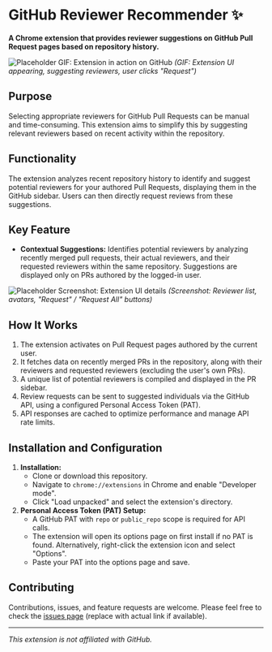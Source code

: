 # GitHub Reviewer Recommender ✨

**A Chrome extension that provides reviewer suggestions on GitHub Pull Request pages based on repository history.**

![Placeholder GIF: Extension in action on GitHub](placeholder_screenshot_1.gif)
_(GIF: Extension UI appearing, suggesting reviewers, user clicks "Request")_

## Purpose

Selecting appropriate reviewers for GitHub Pull Requests can be manual and time-consuming. This extension aims to simplify this by suggesting relevant reviewers based on recent activity within the repository.

## Functionality

The extension analyzes recent repository history to identify and suggest potential reviewers for your authored Pull Requests, displaying them in the GitHub sidebar. Users can then directly request reviews from these suggestions.

## Key Feature

- **Contextual Suggestions:** Identifies potential reviewers by analyzing recently merged pull requests, their actual reviewers, and their requested reviewers within the same repository. Suggestions are displayed only on PRs authored by the logged-in user.

![Placeholder Screenshot: Extension UI details](placeholder_screenshot_2.png)
_(Screenshot: Reviewer list, avatars, "Request" / "Request All" buttons)_

## How It Works

1.  The extension activates on Pull Request pages authored by the current user.
2.  It fetches data on recently merged PRs in the repository, along with their reviewers and requested reviewers (excluding the user's own PRs).
3.  A unique list of potential reviewers is compiled and displayed in the PR sidebar.
4.  Review requests can be sent to suggested individuals via the GitHub API, using a configured Personal Access Token (PAT).
5.  API responses are cached to optimize performance and manage API rate limits.

## Installation and Configuration

1.  **Installation:**
    - Clone or download this repository.
    - Navigate to `chrome://extensions` in Chrome and enable "Developer mode".
    - Click "Load unpacked" and select the extension's directory.
2.  **Personal Access Token (PAT) Setup:**
    - A GitHub PAT with `repo` or `public_repo` scope is required for API calls.
    - The extension will open its options page on first install if no PAT is found. Alternatively, right-click the extension icon and select "Options".
    - Paste your PAT into the options page and save.

## Contributing

Contributions, issues, and feature requests are welcome. Please feel free to check the [issues page](https://github.com/your-username/reviewer-recommender/issues) (replace with actual link if available).

---

_This extension is not affiliated with GitHub._
